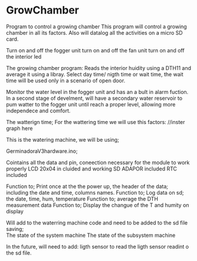 # GrowChamber
Program to control a growing chamber 
This program will control a growing chamber in all its factors. 
Also will datalog all the activities on a micro SD card. 

Turn on and off the fogger unit
turn on and off the fan unit 
turn on and off the interior led

The growing chamber program: 
Reads the interior huidity using a DTH11 and average it using a libray. 
Select day time/ nigth time or wait time, the wait time will be used only in a scenario of open door. 

Monitor the water level in the fogger unit and has an a bult in alarm fuction.
In a second stage of develment, will have a secondary water reservoir to pum watter to 
the fogger unit until reach a proper level, allowing more independece and comfort. 

The watterign time; 
For the wattering time we will use this factors: 
//inster graph here 

This is the watering machine, we will be using; 

GerminadoraV3hardware.ino;

Cointains all the data and pin, coneection necessary for the module to work properly 
LCD 20x04 in cluided and working
SD ADAPOR included
RTC included 

Function to; Print once at the the power up, the header of the data; including the date and time, columns names.
Function to; Log data on  sd; the date, time, hum, temperature 
Function to; average the DTH measurement data
Function to; Display the changue of the T and humity on display 

Will add to the waterring machine code and need to be added to the sd file saving;  
The state of the system machine
The state of the subsystem machine 

In the future, will need to add: ligth sensor to read the ligth sensor readint o the sd file. 

